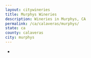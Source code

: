 ```yaml
---
layout: citywineries
title: Murphys Wineries
description: Wineries in Murphys, CA
permalink: /ca/calaveras/murphys/
state: ca
county: calaveras
city: murphys
---
```

-
